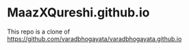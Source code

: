 # MaazXQureshi.github.io

This repo is a clone of https://github.com/varadbhogayata/varadbhogayata.github.io